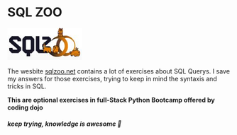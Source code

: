 # SQL ZOO

![SQL zoo](images/zoo.jpg "zoo")


The wesbite [sqlzoo.net](https://sqlzoo.net/) contains a lot of exercises about SQL Querys. 
I save my answers for those exercises, trying to keep in mind the syntaxis and tricks in SQL.

**This are optional exercises in full-Stack Python Bootcamp offered by coding dojo**
##### *keep trying, knowledge is awesome*  :facepunch:

